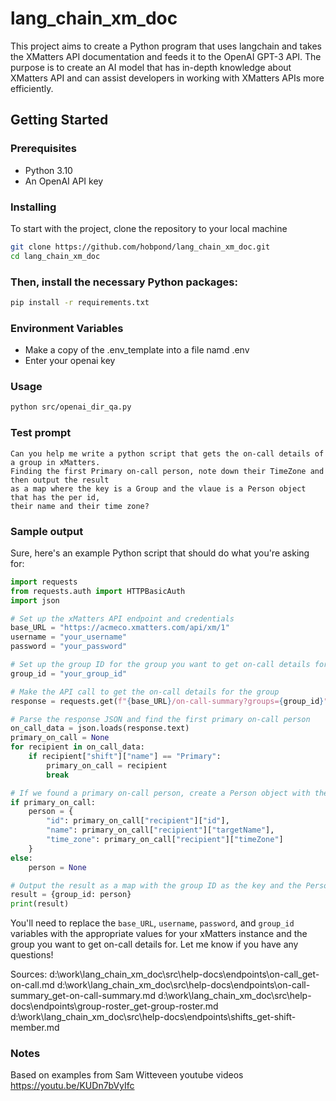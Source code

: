 # lang_chain_xm_doc

This project aims to create a Python program that uses langchain and takes the XMatters API documentation and feeds it to the OpenAI GPT-3 API. The purpose is to create an AI model that has in-depth knowledge about XMatters API and can assist developers in working with XMatters APIs more efficiently.



## Getting Started

### Prerequisites

- Python 3.10
- An OpenAI API key

### Installing

To start with the project, clone the repository to your local machine

```bash
git clone https://github.com/hobpond/lang_chain_xm_doc.git
cd lang_chain_xm_doc
```

### Then, install the necessary Python packages:
```bash
pip install -r requirements.txt
```

### Environment Variables
* Make a copy of the .env_template into a file namd .env
* Enter your openai key

### Usage
``` bash
python src/openai_dir_qa.py
```

### Test prompt
```
Can you help me write a python script that gets the on-call details of a group in xMatters.
Finding the first Primary on-call person, note down their TimeZone and then output the result 
as a map where the key is a Group and the vlaue is a Person object that has the per id,
their name and their time zone?
```

### Sample output
Sure, here's an example Python script that should do what you're asking for:

```python
import requests
from requests.auth import HTTPBasicAuth
import json

# Set up the xMatters API endpoint and credentials
base_URL = "https://acmeco.xmatters.com/api/xm/1"
username = "your_username"
password = "your_password"

# Set up the group ID for the group you want to get on-call details for
group_id = "your_group_id"

# Make the API call to get the on-call details for the group
response = requests.get(f"{base_URL}/on-call-summary?groups={group_id}", auth=HTTPBasicAuth(username, password))

# Parse the response JSON and find the first primary on-call person
on_call_data = json.loads(response.text)
primary_on_call = None
for recipient in on_call_data:
    if recipient["shift"]["name"] == "Primary":
        primary_on_call = recipient
        break

# If we found a primary on-call person, create a Person object with their details
if primary_on_call:
    person = {
        "id": primary_on_call["recipient"]["id"],
        "name": primary_on_call["recipient"]["targetName"],
        "time_zone": primary_on_call["recipient"]["timeZone"]
    }
else:
    person = None

# Output the result as a map with the group ID as the key and the Person object as the value
result = {group_id: person}
print(result)
```

You'll need to replace the `base_URL`, `username`, `password`, and `group_id` variables with the appropriate values for
your xMatters instance and the group you want to get on-call details for. Let me know if you have any questions!


Sources:
d:\work\lang_chain_xm_doc\src\help-docs\endpoints\on-call\_get-on-call.md
d:\work\lang_chain_xm_doc\src\help-docs\endpoints\on-call-summary\_get-on-call-summary.md
d:\work\lang_chain_xm_doc\src\help-docs\endpoints\group-roster\_get-group-roster.md
d:\work\lang_chain_xm_doc\src\help-docs\endpoints\shifts\_get-shift-member.md

### Notes
Based on examples from Sam Witteveen youtube videos
https://youtu.be/KUDn7bVyIfc

